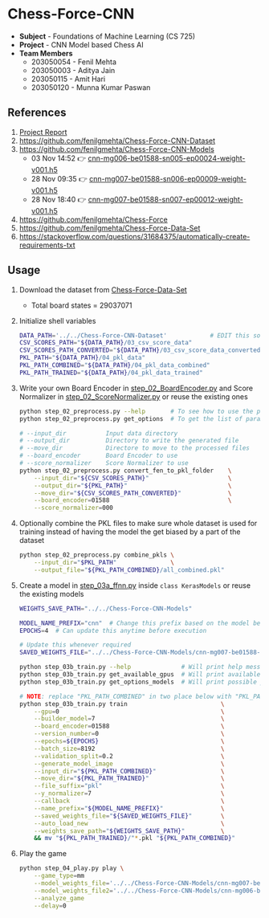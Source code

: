 # Chess-Force-CNN

- **Subject** - Foundations of Machine Learning (CS 725)
- **Project** - CNN Model based Chess AI
- **Team Members**
    - 203050054 - Fenil Mehta
    - 203050003 - Aditya Jain
    - 203050115 - Amit Hari
    - 203050120 - Munna Kumar Paswan


## References
1. [Project Report](./CS725%20-%20Chess%20AI%20using%20CNN%20-%20Report.pdf)
2. https://github.com/fenilgmehta/Chess-Force-CNN-Dataset
3. https://github.com/fenilgmehta/Chess-Force-CNN-Models
    * 03 Nov 14:52 👉 [cnn-mg006-be01588-sn005-ep00024-weight-v001.h5](https://github.com/fenilgmehta/Chess-Force-CNN-Models/blob/main/cnn-mg006-be01588-sn005-ep00024-weight-v001.h5)
    * 28 Nov 09:35 👉 [cnn-mg007-be01588-sn006-ep00009-weight-v001.h5](https://github.com/fenilgmehta/Chess-Force-CNN-Models/blob/main/cnn-mg007-be01588-sn006-ep00009-weight-v001.h5)
    * 28 Nov 18:40 👉 [cnn-mg007-be01588-sn007-ep00012-weight-v001.h5](https://github.com/fenilgmehta/Chess-Force-CNN-Models/blob/main/cnn-mg007-be01588-sn007-ep00012-weight-v001.h5)
4. https://github.com/fenilgmehta/Chess-Force
5. https://github.com/fenilgmehta/Chess-Force-Data-Set
6. https://stackoverflow.com/questions/31684375/automatically-create-requirements-txt


## Usage

1. Download the dataset from [Chess-Force-Data-Set](https://github.com/fenilgmehta/Chess-Force-Data-Set)
    - Total board states = 29037071

2. Initialize shell variables
   ```sh
   DATA_PATH='../../Chess-Force-CNN-Dataset'            # EDIT this so that it points to the directory used for storing all the CSV data files used for training/testing/playing
   CSV_SCORES_PATH="${DATA_PATH}/03_csv_score_data"
   CSV_SCORES_PATH_CONVERTED="${DATA_PATH}/03_csv_score_data_converted"
   PKL_PATH="${DATA_PATH}/04_pkl_data"
   PKL_PATH_COMBINED="${DATA_PATH}/04_pkl_data_combined"
   PKL_PATH_TRAINED="${DATA_PATH}/04_pkl_data_trained"
   ```

3. Write your own Board Encoder in [step_02_BoardEncoder.py](./code/step_02_BoardEncoder.py) and Score Normalizer in [step_02_ScoreNormalizer.py](./code/step_02_ScoreNormalizer.py) or reuse the existing ones
   ```sh
   python step_02_preprocess.py --help       # To see how to use the preprocessing module
   python step_02_preprocess.py get_options  # To get the list of parameter you can use for "--board_encoder" and "--score_normalizer"

   # --input_dir           Input data directory
   # --output_dir          Directory to write the generated file
   # --move_dir            Directore to move to the processed files
   # --board_encoder       Board Encoder to use
   # --score_normalizer    Score Normalizer to use
   python step_02_preprocess.py convert_fen_to_pkl_folder    \
       --input_dir="${CSV_SCORES_PATH}"                      \
       --output_dir="${PKL_PATH}"                            \
       --move_dir="${CSV_SCORES_PATH_CONVERTED}"             \
       --board_encoder=01588                                 \
       --score_normalizer=000
   ```

4. Optionally combine the PKL files to make sure whole dataset is used for training instead of having the model the get biased by a part of the dataset
   ```sh
   python step_02_preprocess.py combine_pkls \
       --input_dir="$PKL_PATH"               \
       --output_file="${PKL_PATH_COMBINED}/all_combined.pkl"
   ```

5. Create a model in [step_03a_ffnn.py](./code/step_03a_ffnn.py) inside `class KerasModels` or reuse the existing models
   ```sh
   WEIGHTS_SAVE_PATH="../../Chess-Force-CNN-Models"
   
   MODEL_NAME_PREFIX="cnn"  # Change this prefix based on the model being used
   EPOCHS=4  # Can update this anytime before execution
   
   # Update this whenever required
   SAVED_WEIGHTS_FILE="../../Chess-Force-CNN-Models/cnn-mg007-be01588-sn000-ep00008-weight-v001.h5"
   
   python step_03b_train.py --help              # Will print help message
   python step_03b_train.py get_available_gpus  # Will print available GPU's
   python step_03b_train.py get_options_models  # Will print possible parameters for "--builder_model" argument

   # NOTE: replace "PKL_PATH_COMBINED" in two place below with "PKL_PATH" if step 4 was NOT performed
   python step_03b_train.py train                          \
       --gpu=0                                             \
       --builder_model=7                                   \
       --board_encoder=01588                               \
       --version_number=0                                  \
       --epochs=${EPOCHS}                                  \
       --batch_size=8192                                   \
       --validation_split=0.2                              \
       --generate_model_image                              \
       --input_dir="${PKL_PATH_COMBINED}"                  \
       --move_dir="${PKL_PATH_TRAINED}"                    \
       --file_suffix="pkl"                                 \
       --y_normalizer=7                                    \
       --callback                                          \
       --name_prefix="${MODEL_NAME_PREFIX}"                \
       --saved_weights_file="${SAVED_WEIGHTS_FILE}"        \
       --auto_load_new                                     \
       --weights_save_path="${WEIGHTS_SAVE_PATH}"          \
       && mv "${PKL_PATH_TRAINED}/"*.pkl "${PKL_PATH_COMBINED}"
   ```

6. Play the game
   ```sh
   python step_04_play.py play \
       --game_type=mm                                                                                      \
       --model_weights_file='../../Chess-Force-CNN-Models/cnn-mg007-be01588-sn000-ep00012-weight-v001.h5'  \
       --model_weights_file2='../../Chess-Force-CNN-Models/cnn-mg006-be01588-sn000-ep00024-weight-v001.h5' \
       --analyze_game                                                                                      \
       --delay=0
   ```


